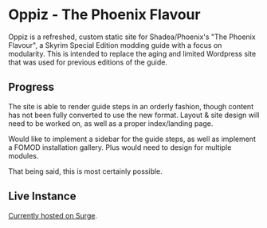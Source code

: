 # Oppiz - The Phoenix Flavour

Oppiz is a refreshed, custom static site for Shadea/Phoenix's "The Phoenix Flavour", a Skyrim Special Edition modding guide with a focus on modularity. This is intended to replace the aging and limited Wordpress site that was used for previous editions of the guide.

## Progress

The site is able to render guide steps in an orderly fashion, though content has not been fully converted to use the new format. Layout & site design will need to be worked on, as well as a proper index/landing page.

Would like to implement a sidebar for the guide steps, as well as implement a FOMOD installation gallery. Plus would need to design for multiple modules.

That being said, this is most certainly possible.

## Live Instance

[Currently hosted on Surge](http://fire-chicken.surge.sh/).
